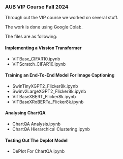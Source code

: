 ### AUB VIP Course Fall 2024

Through out the VIP course we worked on several stuff. 

The work is done using Google Colab.

The files are as following:

#### Implementing a Vission Transformer
* ViTBase_CIFAR10.ipynb
* ViTScratch_CIFAR10.ipynb
  
#### Training an End-To-End Model For Image Captioning
* SwinTinyXGPT2_Flicker8k.ipynb
* Swinv2LargeXGPT2_Flicker8k.ipynb
* ViTBaseXBERT_Flicker8k.ipynb
* ViTBaseXRoBERTa_Flicker8k.ipynb

#### Analysing ChartQA
* ChartQA Analysis.ipynb
* ChartQA Hierarchical Clustering.ipynb

#### Testing Out The Deplot Model
* DePlot For ChartQA.ipynb
